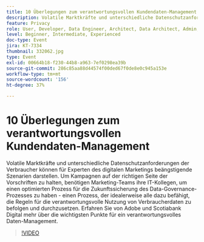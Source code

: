 ```yaml
---
title: 10 Überlegungen zum verantwortungsvollen Kundendaten-Management
description: Volatile Marktkräfte und unterschiedliche Datenschutzanforderungen der Verbraucher können für Experten des digitalen Marketings beängstigende Szenarien darstellen. Um Kampagnen auf der richtigen Seite der Vorschriften zu halten, benötigen Marketing-Teams ihre IT-Kollegen, um einen optimierten Prozess für die Zukunftssicherung des Data-Governance-Prozesses zu haben - einen Prozess, der idealerweise alle dazu befähigt, die Regeln für die verantwortungsvolle Nutzung von Verbraucherdaten zu befolgen und durchzusetzen. Erfahren Sie von Adobe und Scotiabank Digital mehr über die wichtigsten Punkte für ein verantwortungsvolles Daten-Management.
feature: Privacy
role: User, Developer, Data Engineer, Architect, Data Architect, Admin, Leader
level: Beginner, Intermediate, Experienced
doc-type: Event
jira: KT-7334
thumbnail: 332062.jpg
type: Event
exl-id: 00664b18-f230-44b8-a963-7ef0298ea39b
source-git-commit: 286c85aa88d44574f00ded67f0de8e0c945a153e
workflow-type: tm+mt
source-wordcount: '156'
ht-degree: 37%

---
```


# 10 Überlegungen zum verantwortungsvollen Kundendaten-Management

Volatile Marktkräfte und unterschiedliche Datenschutzanforderungen der Verbraucher können für Experten des digitalen Marketings beängstigende Szenarien darstellen. Um Kampagnen auf der richtigen Seite der Vorschriften zu halten, benötigen Marketing-Teams ihre IT-Kollegen, um einen optimierten Prozess für die Zukunftssicherung des Data-Governance-Prozesses zu haben - einen Prozess, der idealerweise alle dazu befähigt, die Regeln für die verantwortungsvolle Nutzung von Verbraucherdaten zu befolgen und durchzusetzen. Erfahren Sie von Adobe und Scotiabank Digital mehr über die wichtigsten Punkte für ein verantwortungsvolles Daten-Management.

>[!VIDEO](https://video.tv.adobe.com/v/332062/?learn=on&enablevpops)

